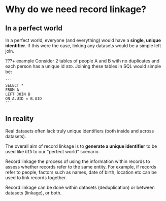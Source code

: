 # Why do we need record linkage?

## In a perfect world


In a perfect world, everyone (and everything) would have a **single, unique identifier**. If this were the case, linking any datasets would be a simple left join. 

???+ example 
    Consider 2 tables of people A and B with no duplicates and each person has a unique id `UID`. Joining these tables in SQL would simple be:

    ```
    SELECT *
    FROM A
    LEFT JOIN B
    ON A.UID = B.UID
    ```


## In reality

Real datasets often lack truly unique identifiers (both inside and across datasets).

The overall aim of record linkage is to **generate a unique identifier** to be used like `UID` to our "perfect world" scenario. 

Record linkage the process of using the information within records to assess whether records refer to the same entity.  For example, if records refer to people, factors such as names, date of birth, location etc can be used to link records together.

Record linkage can be done within datasets (deduplication) or between datasets (linkage), or both.

